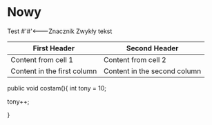 # Nowy
Test
#'#'<---Znacznik
Zwykły tekst


First Header | Second Header
------------ | -------------
Content from cell 1 | Content from cell 2
Content in the first column | Content in the second column


public void costam(){
  int tony = 10;
  
  tony++;
  
}
